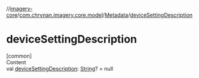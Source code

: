 //[imagery-core](../../../index.md)/[com.chrynan.imagery.core.model](../index.md)/[Metadata](index.md)/[deviceSettingDescription](device-setting-description.md)



# deviceSettingDescription  
[common]  
Content  
val [deviceSettingDescription](device-setting-description.md): [String](https://kotlinlang.org/api/latest/jvm/stdlib/kotlin/-string/index.html)? = null  



